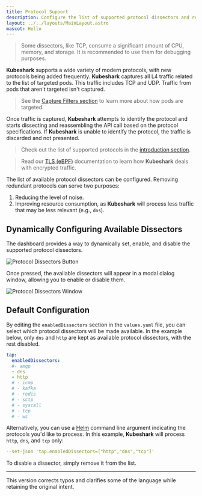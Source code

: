 ```yaml
---
title: Protocol Support
description: Configure the list of supported protocol dissectors and remove protocols that are less relevant (e.g., DNS). This reduces noise and resource consumption as the traffic will not be processed. Traffic is captured, but if it belongs to a protocol that isn't supported or is disabled in the configuration, it will not be processed and will be discarded.
layout: ../../layouts/MainLayout.astro
mascot: Hello
---
```


> Some dissectors, like TCP, consume a significant amount of CPU, memory, and storage. It is recommended to use them for debugging purposes.

**Kubeshark** supports a wide variety of modern protocols, with new protocols being added frequently. **Kubeshark** captures all L4 traffic related to the list of targeted pods. This traffic includes TCP and UDP. Traffic from pods that aren't targeted isn't captured.

> See the [Capture Filters section](/en/pod_targeting) to learn more about how pods are targeted.

Once traffic is captured, **Kubeshark** attempts to identify the protocol and starts dissecting and reassembling the API call based on the protocol specifications. If **Kubeshark** is unable to identify the protocol, the traffic is discarded and not presented.

> Check out the list of supported protocols in the [introduction section](/en/introduction#api-traffic-analysis).

> Read our [TLS (eBPF)](/en/encrypted_traffic) documentation to learn how **Kubeshark** deals with encrypted traffic.

The list of available protocol dissectors can be configured. Removing redundant protocols can serve two purposes:
1. Reducing the level of noise.
2. Improving resource consumption, as **Kubeshark** will process less traffic that may be less relevant (e.g., `dns`).

## Dynamically Configuring Available Dissectors

The dashboard provides a way to dynamically set, enable, and disable the supported protocol dissectors.

![Protocol Dissectors Button](/dissectors_cta.png)

Once pressed, the available dissectors will appear in a modal dialog window, allowing you to enable or disable them.

![Protocol Dissectors Window](/dissectors_dialog.png)

## Default Configuration

By editing the `enabledDissectors` section in the `values.yaml` file, you can select which protocol dissectors will be made available. In the example below, only `dns` and `http` are kept as available protocol dissectors, with the rest disabled.

```yaml
tap:
  enabledDissectors:
  #- amqp
  - dns
  - http
  # - icmp
  # - kafka
  # - redis
  # - sctp
  # - syscall
  # - tcp
  # - ws
```

Alternatively, you can use a [Helm](/en/install_helm) command line argument indicating the protocols you'd like to process. In this example, **Kubeshark** will process `http`, `dns`, and `tcp` only:

```yaml
--set-json 'tap.enabledDissectors=["http","dns","tcp"]'
```

To disable a dissector, simply remove it from the list.

---

This version corrects typos and clarifies some of the language while retaining the original intent.